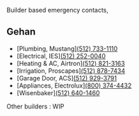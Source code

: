 Builder based emergency contacts,

## Gehan
* [Plumbing, Mustang][(512) 733-1110](tel:+15127331110)
* [Electrical, IES][(512) 252-0040](tel:+15122520040)
* [Heating & AC, Airtron][(512) 821-3163](tel:+15128213163)
* [Irrigation, Proscapes][(512) 878-7434](tel:+15128787434)
* [Garage Door, ACS][(512) 929-3791](tel:+15129293791)
* [Appliances, Electrolux][(800) 374-4432](tel:+18003744432)
* [Wisenbaker][(512) 640-1460](tel:+15126401460)

Other builders : WIP